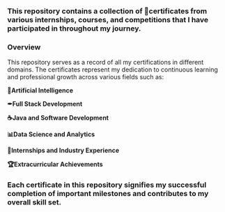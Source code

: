 <h3>This repository contains a collection of 📰certificates from various internships, courses, and competitions that I have participated in throughout my journey.</h3>

### Overview
This repository serves as a record of all my certifications in different domains. The certificates represent my dedication to continuous learning and professional growth across various fields such as:

**🤖Artificial Intelligence**

**✒Full Stack Development**

**☕Java and Software Development**

**📊Data Science and Analytics**

**💼Internships and Industry Experience**

**🏆Extracurricular Achievements**

### Each certificate in this repository signifies my successful completion of important milestones and contributes to my overall skill set.
